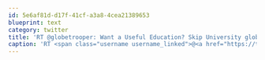 ```yaml
---
id: 5e6af81d-d17f-41cf-a3a8-4cea21389653
blueprint: text
category: twitter
title: 'RT @globetrooper: Want a Useful Education? Skip University globetrooper.com/notes/a-useful… #travel #learn #school'
caption: 'RT <span class="username username_linked">@<a href="https://twitter.com/globetrooper" title="Globetrooper">globetrooper</a></span>: Want a Useful Education? Skip University <a href="http://globetrooper.com/notes/a-useful-education/" title="http://globetrooper.com/notes/a-useful-education/" class="link link_untco">globetrooper.com/notes/a-useful…</a> <span class="hashtag hashtag_local">#<a href="http://tweettemp.darylchymko.ca/?tag=travel">travel</a> <span class="hashtag hashtag_local">#<a href="http://tweettemp.darylchymko.ca/?tag=learn">learn</a> <span class="hashtag hashtag_local">#<a href="http://tweettemp.darylchymko.ca/?tag=school">school</a>'
---
```

